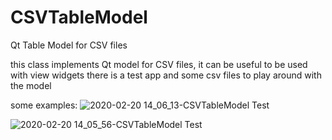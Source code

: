 # CSVTableModel
Qt Table Model for CSV files

this class implements Qt model for CSV files, it can be useful to be used with view widgets
there is a test app and some csv files to play around with the model

some examples:
![2020-02-20 14_06_13-CSVTableModel Test](https://user-images.githubusercontent.com/2021800/74959922-35e6eb00-53ea-11ea-9689-4b3d05dcf67d.png)

![2020-02-20 14_05_56-CSVTableModel Test](https://user-images.githubusercontent.com/2021800/74959933-38494500-53ea-11ea-9bd4-520355b35e69.png)

